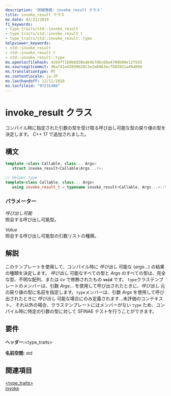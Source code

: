 ```yaml
---
description: '詳細情報: invoke_result クラス'
title: invoke_result クラス
ms.date: 02/21/2019
f1_keywords:
- type_traits/std::invoke_result
- type_traits/std::invoke_result_t
- type_traits/std::invoke_result::type
helpviewer_keywords:
- std::invoke_result
- std::invoke_result_t
- std::invoke_result::type
ms.openlocfilehash: 4204ff1b0b8d38eab4b7d8c0de4709b90e12f5d3
ms.sourcegitcommit: d6af41e42699628c3e2e6063ec7b03931a49a098
ms.translationtype: MT
ms.contentlocale: ja-JP
ms.lasthandoff: 12/11/2020
ms.locfileid: "97231498"
---
```

# <a name="invoke_result-class"></a>invoke_result クラス

コンパイル時に指定された引数の型を受け取る呼び出し可能な型の戻り値の型を決定します。 C++ 17 で追加されました。

## <a name="syntax"></a>構文

```cpp
template <class Callable, class... Args>
   struct invoke_result<Callable(Args...)>;

// Helper type
template<class Callable, class... Args>
   using invoke_result_t = typename invoke_result<Callable, Args...>::type;
```

### <a name="parameters"></a>パラメーター

*呼び出し可能*\
照会する呼び出し可能型。

*Value*\
照会する呼び出し可能型の引数リストの種類。

## <a name="remarks"></a>解説

このテンプレートを使用して、コンパイル時に *呼び出し* 可能な (*args*...) の結果の種類を決定します。 *呼び出し* 可能なすべての型と *Args* のすべての型は、完全な型、不明な配列、または cv で修飾されたもの **`void`** です。 `type`クラステンプレートのメンバーは、引数 *Args*... を使用して呼び出されたときに、*呼び出し* 元の戻り値の型に名前を指定します。`type`メンバーは、引数 *Args* を使用して呼び出されたときに *呼び出し* 可能な場合にのみ定義されます...未評価のコンテキスト。 それ以外の場合、クラステンプレートにはメンバーがない `type` ため、コンパイル時に特定の引数の型に対して SFINAE テストを行うことができます。

## <a name="requirements"></a>要件

**ヘッダー:**\<type_traits>

**名前空間:** std

## <a name="see-also"></a>関連項目

[<type_traits>](../standard-library/type-traits.md)\
[invoke](functional-functions.md#invoke)
